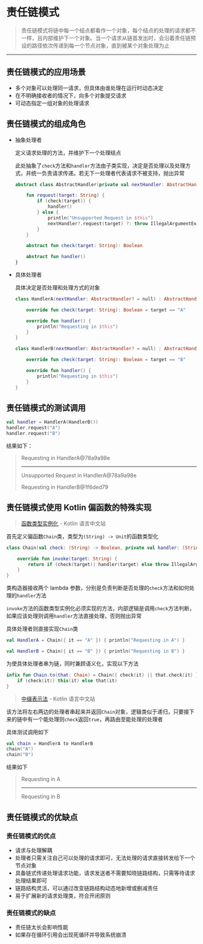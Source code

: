 # 责任链模式

> 责任链模式将链中每一个结点都看作一个对象，每个结点的处理的请求都不一样，且内部维护下一个对象。当一个请求从链首发出时，会沿着责任链预设的路径依次传递到每一个节点对象，直到被某个对象处理为止

***

## 责任链模式的应用场景

+ 多个对象可以处理同一请求，但具体由谁处理在运行时动态决定
+ 在不明确接收者的情况下，向多个对象提交请求
+ 可动态指定一组对象的处理请求



## 责任链模式的组成角色

+ 抽象处理者

  定义请求处理的方法，并维护下一个处理结点

  此处抽象了`check`方法和`handler`方法由子类实现，决定是否处理以及处理方式，并统一负责请求传递。若无下一处理者代表请求不被支持，抛出异常

  ```kotlin
  abstract class AbstractHandler(private val nextHandler: AbstractHandler?) {
  
      fun request(target: String) {
          if (check(target)) {
              handler()
          } else {
              println("Unsupported Request in $this")
              nextHandler?.request(target) ?: throw IllegalArgumentException("$target isn't supported")
          }
      }
  
      abstract fun check(target: String): Boolean
  
      abstract fun handler()
  }
  ```

+ 具体处理者

  具体决定是否处理和处理方式的对象

  ```kotlin
  class HandlerA(nextHandler: AbstractHandler? = null) : AbstractHandler(nextHandler) {
  
      override fun check(target: String): Boolean = target == "A"
  
      override fun handler() {
          println("Requesting in $this")
      }
  }
  ```

  ```kotlin
  class HandlerB(nextHandler: AbstractHandler? = null) : AbstractHandler(nextHandler) {
  
      override fun check(target: String): Boolean = target == "B"
  
      override fun handler() {
          println("Requesting in $this")
      }
  }
  ```



## 责任链模式的测试调用

```kotlin
val handler = HandlerA(HandlerB())
handler.request("A")
handler.request("B")
```

结果如下：

> Requesting in HandlerA@78a9a98e
>
> ***
>
> Unsupported Request in HandlerA@78a9a98e
>
> 
>
> Requesting in HandlerB@1f6ded79



## 责任链模式使用 Kotlin 偏函数的特殊实现

> [函数类型实例化](https://www.kotlincn.net/docs/reference/lambdas.html#%E5%87%BD%E6%95%B0%E7%B1%BB%E5%9E%8B%E5%AE%9E%E4%BE%8B%E5%8C%96) - Kotlin 语言中文站

首先定义偏函数`Chain`类，类型为`(String) -> Unit`的函数类型化

```kotlin
class Chain(val check: (String) -> Boolean, private val handler: (String) -> Unit) : (String) -> Unit {

    override fun invoke(target: String) {
        return if (check(target)) handler(target) else throw IllegalArgumentException("$target isn't supported")
    }
}
```

类构造器接收两个 lambda 参数，分别是负责判断是否处理的`check`方法和如何处理的`handler`方法

`invoke`方法的函数类型实例化必须实现的方法，内部逻辑是调用`check`方法判断，如果应该处理则调用`handler`方法直接处理，否则抛出异常



具体处理者则直接实现`Chain`类

```kotlin
val HandlerA = Chain({ it == "A" }) { println("Requesting in A") }
```

```kotlin
val HandlerB = Chain({ it == "B" }) { println("Requesting in B") }
```



为使具体处理者串为链，同时兼顾语义化，实现以下方法

```kotlin
infix fun Chain.to(that: Chain) = Chain({ check(it) || that.check(it) }) {
    if (check(it)) this(it) else that(it)
}
```

> [中缀表示法](https://www.kotlincn.net/docs/reference/functions.html#%E4%B8%AD%E7%BC%80%E8%A1%A8%E7%A4%BA%E6%B3%95) - Kotlin 语言中文站

该方法将左右两边的处理者串起来并返回`Chain`对象，逻辑类似于递归，只要接下来的链中有一个能处理则`check`返回`true`，再路由至能处理的处理者



具体测试调用如下

```kotlin
val chain = HandlerA to HandlerB
chain("A")
chain("B")
```

结果如下

>Requesting in A
>
>***
>
>Requesting in B



## 责任链模式的优缺点

### 责任链模式的优点

+ 请求与处理解耦
+ 处理者只需关注自己可以处理的请求即可，无法处理的请求直接转发给下一个节点对象
+ 具备链式传递处理请求功能，请求发送者不需要知晓链路结构，只需等待请求处理结果即可
+ 链路结构灵活，可以通过改变链路结构动态地新增或删减责任
+ 易于扩展新的请求处理类，符合开闭原则



### 责任链模式的缺点

+ 责任链太长会影响性能
+ 如果存在循环引用会出现死循环并导致系统崩溃

